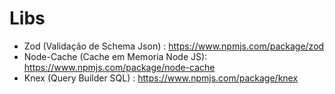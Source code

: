 # Libs
- Zod (Validação de Schema Json)       : https://www.npmjs.com/package/zod
- Node-Cache (Cache em Memoria Node JS): https://www.npmjs.com/package/node-cache
- Knex (Query Builder SQL)             : https://www.npmjs.com/package/knex